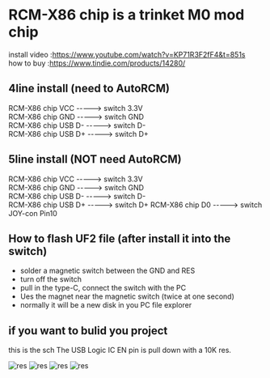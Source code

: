 # RCM-X86 chip is a trinket M0 mod chip

install video :https://www.youtube.com/watch?v=KP71R3F2fF4&t=851s  
how to buy :https://www.tindie.com/products/14280/  

## 4line install  (need to AutoRCM)
   RCM-X86 chip VCC -----> switch 3.3V  
   RCM-X86 chip GND -----> switch GND  
   RCM-X86 chip USB D-   -----> switch D-  
   RCM-X86 chip USB D+   -----> switch D+  

## 5line install  (NOT need  AutoRCM)
   RCM-X86 chip VCC -----> switch 3.3V  
   RCM-X86 chip GND -----> switch GND  
   RCM-X86 chip USB D-   -----> switch D-  
   RCM-X86 chip USB D+   -----> switch D+ 
   RCM-X86 chip D0  -----> switch JOY-con Pin10  

## How to flash UF2 file (after install it into the switch)
   * solder a magnetic switch  between the GND and RES  
   * turn off the switch
   * pull in the type-C, connect the switch with the PC
   * Ues the magnet near the magnetic switch (twice at one second)
   * normally it will be a new disk in you PC file explorer

## if you want to bulid you project  
   this is the sch
   The USB Logic IC EN pin is pull down with a 10K res.
   
  ![res](https://github.com/euclala/RCM-X86/blob/master/internalDongle/z_20180915090138.jpg)
  ![res](https://github.com/euclala/RCM-X86/blob/master/internalDongle/zphoto1.JPG)
  ![res](https://github.com/euclala/RCM-X86/blob/master/internalDongle/z_switch%E4%B8%BB%E6%9D%BF%E5%9B%BE_new.jpg)
  ![res](https://github.com/euclala/RCM-X86/blob/master/internalDongle/initpintu.jpg)  
  
  
  
  
















